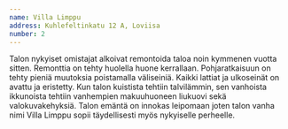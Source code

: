 ```yaml
---
name: Villa Limppu
address: Kuhlefeltinkatu 12 A, Loviisa
number: 2
---
```

Talon nykyiset omistajat alkoivat remontoida taloa noin kymmenen vuotta sitten. Remonttia on tehty huolella huone kerrallaan. Pohjaratkaisuun on tehty pieniä muutoksia poistamalla väliseiniä. Kaikki lattiat ja ulkoseinät on avattu ja eristetty. Kun talon kuistista tehtiin talvilämmin, sen vanhoista ikkunoista tehtiin vanhempien makuuhuoneen liukuovi sekä valokuvakehyksiä. Talon emäntä on innokas leipomaan joten talon vanha nimi Villa Limppu sopii täydellisesti myös nykyiselle perheelle.
